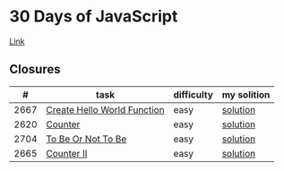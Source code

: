 # 30 Days of JavaScript
[Link](https://leetcode.com/studyplan/30-days-of-javascript/)

## Closures
|#|task|difficulty|my solition|
|---|---|---|---|
|2667|[Create Hello World Function](https://leetcode.com/problems/create-hello-world-function/description/?envType=study-plan-v2&envId=30-days-of-javascript)|easy|[solution](./tasks/closures/2667CreateHelloWorldFunction.js)|
|2620|[Counter](https://leetcode.com/problems/counter/description/?envType=study-plan-v2&envId=30-days-of-javascript)|easy|[solution](./tasks/closures/2620Counter.js)|
|2704|[To Be Or Not To Be](https://leetcode.com/problems/counter/description/?envType=study-plan-v2&envId=30-days-of-javascript)|easy|[solution](./tasks/closures/2704toBeOrNotToBe.js)|
|2665|[Counter II](https://leetcode.com/problems/counter/description/?envType=study-plan-v2&envId=30-days-of-javascript)|easy|[solution](./tasks/closures/2665CounterII.js)|
